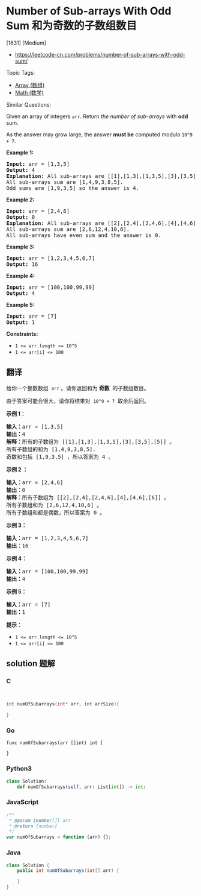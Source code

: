 # Number of Sub-arrays With Odd Sum 和为奇数的子数组数目

[1631] [Medium]

- https://leetcode-cn.com/problems/number-of-sub-arrays-with-odd-sum/

Topic Tags:

- [Array (数组)](https://leetcode-cn.com/tag/array/)
- [Math (数学)](https://leetcode-cn.com/tag/math/)

Similar Questions:

Given an array of integers `arr`. Return _the number of sub-arrays_ with **odd** sum.

As the answer may grow large, the answer **must be** computed modulo `10^9 + 7`.

**Example 1:**

<pre><strong>Input:</strong> arr = [1,3,5]
<strong>Output:</strong> 4
<strong>Explanation:</strong> All sub-arrays are [[1],[1,3],[1,3,5],[3],[3,5],[5]]
All sub-arrays sum are [1,4,9,3,8,5].
Odd sums are [1,9,3,5] so the answer is 4.
</pre>

**Example 2:**

<pre><strong>Input:</strong> arr = [2,4,6]
<strong>Output:</strong> 0
<strong>Explanation:</strong> All sub-arrays are [[2],[2,4],[2,4,6],[4],[4,6],[6]]
All sub-arrays sum are [2,6,12,4,10,6].
All sub-arrays have even sum and the answer is 0.
</pre>

**Example 3:**

<pre><strong>Input:</strong> arr = [1,2,3,4,5,6,7]
<strong>Output:</strong> 16
</pre>

**Example 4:**

<pre><strong>Input:</strong> arr = [100,100,99,99]
<strong>Output:</strong> 4
</pre>

**Example 5:**

<pre><strong>Input:</strong> arr = [7]
<strong>Output:</strong> 1
</pre>

**Constraints:**

- `1 <= arr.length <= 10^5`
- `1 <= arr[i] <= 100`

## 翻译

给你一个整数数组  `arr` 。请你返回和为 **奇数**  的子数组数目。

由于答案可能会很大，请你将结果对  `10^9 + 7`  取余后返回。

**示例 1：**

<pre><strong>输入：</strong>arr = [1,3,5]
<strong>输出：</strong>4
<strong>解释：</strong>所有的子数组为 [[1],[1,3],[1,3,5],[3],[3,5],[5]] 。
所有子数组的和为 [1,4,9,3,8,5].
奇数和包括 [1,9,3,5] ，所以答案为 4 。
</pre>

**示例 2 ：**

<pre><strong>输入：</strong>arr = [2,4,6]
<strong>输出：</strong>0
<strong>解释：</strong>所有子数组为 [[2],[2,4],[2,4,6],[4],[4,6],[6]] 。
所有子数组和为 [2,6,12,4,10,6] 。
所有子数组和都是偶数，所以答案为 0 。
</pre>

**示例 3：**

<pre><strong>输入：</strong>arr = [1,2,3,4,5,6,7]
<strong>输出：</strong>16
</pre>

**示例 4：**

<pre><strong>输入：</strong>arr = [100,100,99,99]
<strong>输出：</strong>4
</pre>

**示例 5：**

<pre><strong>输入：</strong>arr = [7]
<strong>输出：</strong>1
</pre>

**提示：**

- `1 <= arr.length <= 10^5`
- `1 <= arr[i] <= 100`

## solution 题解

### C

```c


int numOfSubarrays(int* arr, int arrSize){

}
```

### Go

```golang
func numOfSubarrays(arr []int) int {

}
```

### Python3

```python
class Solution:
    def numOfSubarrays(self, arr: List[int]) -> int:
```

### JavaScript

```javascript
/**
 * @param {number[]} arr
 * @return {number}
 */
var numOfSubarrays = function (arr) {};
```

### Java

```java
class Solution {
    public int numOfSubarrays(int[] arr) {

    }
}
```
